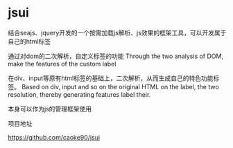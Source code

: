 jsui
=====

结合seajs、jquery开发的一个按需加载js解析、js效果的框架工具，可以开发属于自己的html标签

通过对dom的二次解析，自定义标签的功能 Through the two analysis of DOM, make the features of the custom label

在div、input等原有html标签的基础上，二次解析，从而生成自己的特色功能标签。 Based on div, input and so on the original HTML on the label, the two resolution, thereby generating features label their.

本身可以作为js的管理框架使用

项目地址

https://github.com/caoke90/jsui

<include src="top.ejs" jsui="include"></include>

<script type="text/tcl" url="top.json" jsui="ejs">
            <div class="block blo1" jsui="test">
                <div class="title"><%=title%></div>
                <div class="module">
                    <ul>
                        <% for(var i=0;i< module.length;i++){
                        var list=module[i];
                        %>
                        <li><a href="<%=list.href%>" title="<%=list.title%>"><%=list.title%></a></li>
                        <%}%>
                    </ul>
                </div>
            </div>
        </script>
